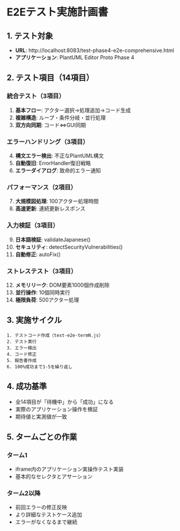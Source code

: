 
# E2Eテスト実施計画書

## 1. テスト対象
- **URL**: http://localhost:8083/test-phase4-e2e-comprehensive.html
- **アプリケーション**: PlantUML Editor Proto Phase 4

## 2. テスト項目（14項目）

### 統合テスト（3項目）
1. **基本フロー**: アクター選択→処理追加→コード生成
2. **複雑構造**: ループ・条件分岐・並行処理
3. **双方向同期**: コード⇔GUI同期

### エラーハンドリング（3項目）
4. **構文エラー検出**: 不正なPlantUML構文
5. **自動復旧**: ErrorHandler復旧戦略
6. **エラーダイアログ**: 致命的エラー通知

### パフォーマンス（2項目）
7. **大規模図処理**: 100アクター処理時間
8. **高速更新**: 連続更新レスポンス

### 入力検証（3項目）
9. **日本語検証**: validateJapanese()
10. **セキュリティ**: detectSecurityVulnerabilities()
11. **自動修正**: autoFix()

### ストレステスト（3項目）
12. **メモリリーク**: DOM要素1000個作成削除
13. **並行操作**: 10個同時実行
14. **極限負荷**: 500アクター処理

## 3. 実施サイクル

```
1. テストコード作成（test-e2e-termN.js）
2. テスト実行
3. エラー検出
4. コード修正
5. 報告書作成
6. 100%成功まで1-5を繰り返し
```

## 4. 成功基準
- 全14項目が「待機中」から「成功」になる
- 実際のアプリケーション操作を検証
- 期待値と実測値が一致

## 5. タームごとの作業

### ターム1
- iframe内のアプリケーション実操作テスト実装
- 基本的なセレクタとアサーション

### ターム2以降
- 前回エラーの修正反映
- より詳細なテストケース追加
- エラーがなくなるまで継続